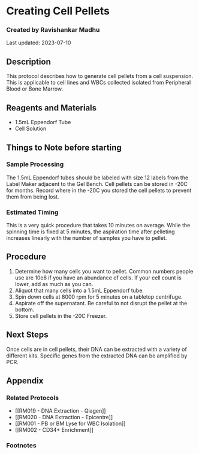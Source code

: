 # Creating Cell Pellets
### Created by Ravishankar Madhu
Last updated: 2023-07-10

## Description
This protocol describes how to generate cell pellets from a cell suspension. This is applicable to cell lines and WBCs collected isolated from Peripheral Blood or Bone Marrow. 

## Reagents and Materials 
- 1.5mL Eppendorf Tube
- Cell Solution

## Things to Note before starting
### Sample Processing
The 1.5mL Eppendorf tubes should be labeled with size 12 labels from the Label Maker adjacent to the Gel Bench. Cell pellets can be stored in -20C for months. Record where in the -20C you stored the cell pellets to prevent them from being lost. 

### Estimated Timing
This is a very quick procedure that takes 10 minutes on average. While the spinning time is fixed at 5 minutes, the aspiration time after pelleting increases linearly with the number of samples you have to pellet. 


## Procedure
1. Determine how many cells you want to pellet. Common numbers people use are 10e6 if you have an abundance of cells. If your cell count is lower, add as much as you can. 
2. Aliquot that many cells into a 1.5mL Eppendorf tube. 
3. Spin down cells at 8000 rpm for 5 minutes on a tabletop centrifuge.
4. Aspirate off the supernatant. Be careful to not disrupt the pellet at the bottom. 
5. Store cell pellets in the -20C Freezer. 


## Next Steps
Once cells are in cell pellets, their DNA can be extracted with a variety of different kits. Specific genes from the extracted DNA can be amplified by PCR. 


## Appendix 

### Related Protocols
- [[RM019 - DNA Extraction - Qiagen]]
- [[RM020 - DNA Extraction - Epicentre]]
- [[RM001 - PB or BM Lyse for WBC Isolation]]
- [[RM002 - CD34+ Enrichment]]


### Footnotes
